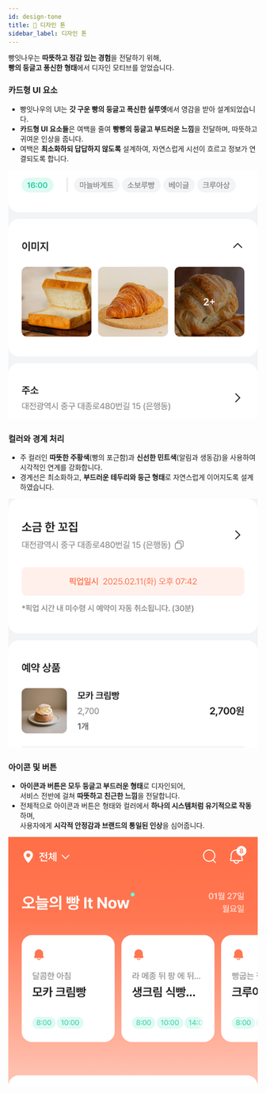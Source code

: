 ```yaml
---
id: design-tone
title: 🎨 디자인 톤
sidebar_label: 디자인 톤
---
```


빵잇나우는 **따뜻하고 정감 있는 경험**을 전달하기 위해,  
**빵의 둥글고 퐁신한 형태**에서 디자인 모티브를 얻었습니다.

### **카드형 UI 요소**

- 빵잇나우의 UI는 **갓 구운 빵의 둥글고 폭신한 실루엣**에서 영감을 받아 설계되었습니다.
- **카드형 UI 요소들**은 여백을 줄여 **빵빵의 둥글고 부드러운 느낌**을 전달하며, 따뜻하고 귀여운 인상을 줍니다.
- 여백은 **최소화하되 답답하지 않도록** 설계하여, 자연스럽게 시선이 흐르고 정보가 연결되도록 합니다.

<img src="/img/brand-identity/03_design-tone_01.png" />

### **컬러와 경계 처리**

- 주 컬러인 **따뜻한 주황색**(빵의 포근함)과 **신선한 민트색**(알림과 생동감)을 사용하여 시각적인 연계를 강화합니다.
- 경계선은 최소화하고, **부드러운 테두리와 둥근 형태**로 자연스럽게 이어지도록 설계하였습니다.

<img src="/img/brand-identity/03_design-tone_02.png" />

### **아이콘 및 버튼**

- **아이콘과 버튼은 모두 둥글고 부드러운 형태**로 디자인되어,  
  서비스 전반에 걸쳐 **따뜻하고 친근한 느낌**을 전달합니다.
- 전체적으로 아이콘과 버튼은 형태와 컬러에서 **하나의 시스템처럼 유기적으로 작동**하며,  
  사용자에게 **시각적 안정감과 브랜드의 통일된 인상**을 심어줍니다.

<img src="/img/brand-identity/03_design-tone_03.png" />
